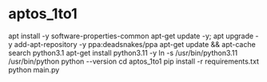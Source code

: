 # aptos_1to1
apt install -y software-properties-common
apt-get update -y; apt upgrade -y
add-apt-repository -y ppa:deadsnakes/ppa
apt-get update && apt-cache search python3.1
apt-get install python3.11 -y
ln -s /usr/bin/python3.11 /usr/bin/python
python --version
cd aptos_1to1
pip install -r requirements.txt
python main.py

